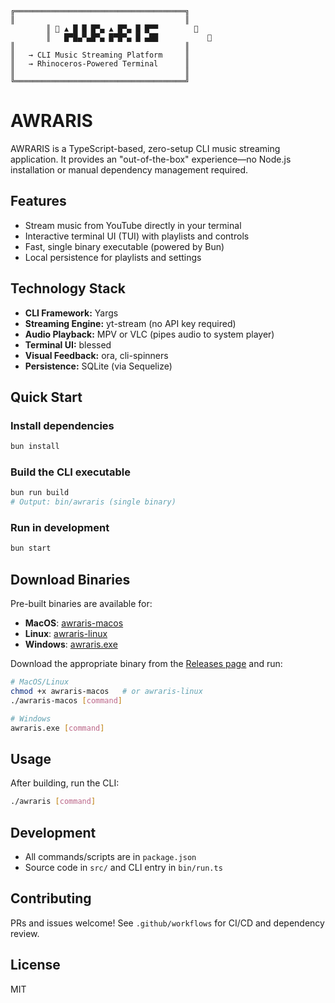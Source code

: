 ```
╔══════════════════════════════════════╗
║                                      ║
        ║ 🦏 ▲ █ █ █▀▄ ▲ █▀▄ █ █▀▀        🦏
        ║   █▀█▄▀▄█▀▄ █▀█▀▄ █ ▄██           🦏
║                                      ║
║   → CLI Music Streaming Platform     ║
║   → Rhinoceros-Powered Terminal      ║
║                                      ║
╚══════════════════════════════════════╝
```

# AWRARIS

AWRARIS is a TypeScript-based, zero-setup CLI music streaming application. It provides an "out-of-the-box" experience—no Node.js installation or manual dependency management required.

## Features

- Stream music from YouTube directly in your terminal
- Interactive terminal UI (TUI) with playlists and controls
- Fast, single binary executable (powered by Bun)
- Local persistence for playlists and settings

## Technology Stack

- **CLI Framework:** Yargs
- **Streaming Engine:** yt-stream (no API key required)
- **Audio Playback:** MPV or VLC (pipes audio to system player)
- **Terminal UI:** blessed
- **Visual Feedback:** ora, cli-spinners
- **Persistence:** SQLite (via Sequelize)

## Quick Start

### Install dependencies

```bash
bun install
```

### Build the CLI executable

```bash
bun run build
# Output: bin/awraris (single binary)
```

### Run in development

```bash
bun start
```

## Download Binaries

Pre-built binaries are available for:

- **MacOS**: [awraris-macos](https://github.com/danielddemissie/awraris/releases/latest)
- **Linux**: [awraris-linux](https://github.com/danielddemissie/awraris/releases/latest)
- **Windows**: [awraris.exe](https://github.com/danielddemissie/awraris/releases/latest)

Download the appropriate binary from the [Releases page](https://github.com/danielddemissie/awraris/releases/latest) and run:

```bash
# MacOS/Linux
chmod +x awraris-macos   # or awraris-linux
./awraris-macos [command]

# Windows
awraris.exe [command]
```

## Usage

After building, run the CLI:

```bash
./awraris [command]
```

## Development

- All commands/scripts are in `package.json`
- Source code in `src/` and CLI entry in `bin/run.ts`

## Contributing

PRs and issues welcome! See `.github/workflows` for CI/CD and dependency review.

## License

MIT
